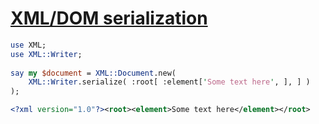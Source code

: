 [1]: https://rosettacode.org/wiki/XML/DOM_serialization

# [XML/DOM serialization][1]

```perl
use XML;
use XML::Writer;
 
say my $document = XML::Document.new(
    XML::Writer.serialize( :root[ :element['Some text here', ], ] )
);
```
```xml
<?xml version="1.0"?><root><element>Some text here</element></root>
```